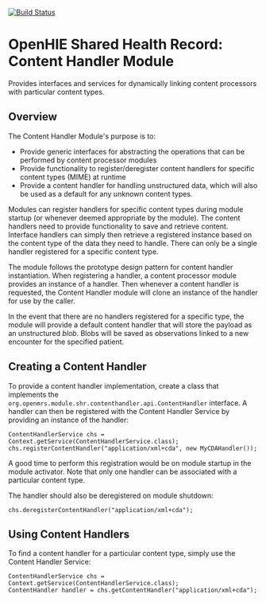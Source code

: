 [![Build Status](https://travis-ci.org/jembi/openmrs-module-shr-contenthandler.png?branch=master)](https://travis-ci.org/jembi/openmrs-module-shr-contenthandler)

OpenHIE Shared Health Record: Content Handler Module
====================================================

Provides interfaces and services for dynamically linking content processors with particular content types.

Overview
--------
The Content Handler Module's purpose is to:
* Provide generic interfaces for abstracting the operations that can be performed by content processor modules
* Provide functionality to register/deregister content handlers for specific content types (MIME) at runtime
* Provide a content handler for handling unstructured data, which will also be used as a default for any unknown content types.

Modules can register handlers for specific content types during module startup (or whenever deemed appropriate by the module).
The content handlers need to provide functionality to save and retrieve content.
Interface handlers can simply then retrieve a registered instance based on the content type of the data they need to handle.
There can only be a single handler registered for a specific content type.

The module follows the prototype design pattern for content handler instantiation.
When registering a handler, a content processor module provides an instance of a handler.
Then whenever a content handler is requested, the Content Handler module will clone an instance of the handler for use by the caller.

In the event that there are no handlers registered for a specific type, the module will provide a default content handler that will store the payload as an unstructured _blob_.
Blobs will be saved as observations linked to a new encounter for the specified patient.

Creating a Content Handler
--------------------------
To provide a content handler implementation, create a class that implements the ```org.openmrs.module.shr.contenthandler.api.ContentHandler``` interface.
A handler can then be registered with the Content Handler Service by providing an instance of the handler:
```
ContentHandlerService chs = Context.getService(ContentHandlerService.class);
chs.registerContentHandler("application/xml+cda", new MyCDAHandler());
```
A good time to perform this registration would be on module startup in the module activator.
Note that only one handler can be associated with a particular content type.

The handler should also be deregistered on module shutdown:
```
chs.deregisterContentHandler("application/xml+cda");
```

Using Content Handlers
----------------------
To find a content handler for a particular content type, simply use the Content Handler Service:
```
ContentHandlerService chs = Context.getService(ContentHandlerService.class);
ContentHandler handler = chs.getContentHandler("application/xml+cda");
```
